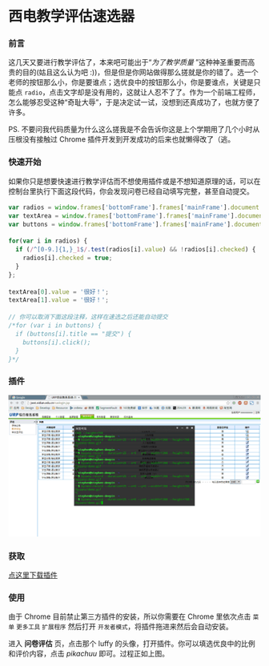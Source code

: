# 西电教学评估速选器
### 前言
这几天又要进行教学评估了，本来吧可能出于“*为了教学质量* ”这种神圣重要而高贵的目的(姑且这么认为吧 :))，但是但是你网站做得那么搓就是你的错了。选一个老师的按钮那么小，你是要谁点；选优良中的按钮那么小，你是要谁点，关键是只能点 `radio`，点击文字却是没有用的，这就让人忍不了了。作为一个前端工程师，怎么能够忍受这种“奇耻大辱”，于是决定试一试，没想到还真成功了，也就方便了许多。

PS. 不要问我代码质量为什么这么搓我是不会告诉你这是上个学期用了几个小时从压根没有接触过 Chrome 插件开发到开发成功的后来也就懒得改了（逃。

### 快速开始
如果你只是想要快速进行教学评估而不想使用插件或是不想知道原理的话，可以在控制台里执行下面这段代码，你会发现问卷已经自动填写完整，甚至自动提交。

```javascript
var radios = window.frames['bottomFrame'].frames['mainFrame'].document.getElementsByTagName('table')[4].getElementsByTagName('table')[6].getElementsByTagName('table')[0].getElementsByTagName('input');
var textArea = window.frames['bottomFrame'].frames['mainFrame'].document.getElementsByTagName('textarea');
var buttons = window.frames['bottomFrame'].frames['mainFrame'].document.getElementsByTagName('img');

for(var i in radios) {
  if (/^[0-9.]{1,}_1$/.test(radios[i].value) && !radios[i].checked) {
    radios[i].checked = true;
  }
};

textArea[0].value = '很好！';
textArea[1].value = '很好！';

// 你可以取消下面这段注释，这样在速选之后还能自动提交
/*for (var i in buttons) {
  if (buttons[i].title == "提交") {
    buttons[i].click();
  }
}*/
```

### 插件

![](./img/example.gif)

### 获取
[点这里下载插件](http://puyart.net/static/damn-jwxt.crx)

### 使用
由于 Chrome 目前禁止第三方插件的安装，所以你需要在 Chrome 里依次点击 `菜单` `更多工具` `扩展程序` 然后打开 `开发者模式`，将插件拖进来然后会自动安装。

进入 **问卷评估** 页，点击那个 luffy 的头像，打开插件。你可以填选优良中的比例和评价内容，点击 *pikachuu* 即可。过程正如上图。
